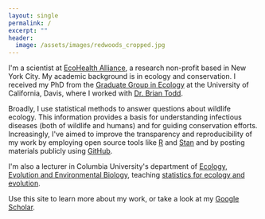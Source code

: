 ```yaml
---
layout: single
permalink: /
excerpt: ""
header:
  image: /assets/images/redwoods_cropped.jpg
---
```


I'm a scientist at [EcoHealth Alliance](https://www.ecohealthalliance.org/), a research non-profit based in New York City. My academic background is in ecology and conservation. I received my PhD from the [Graduate Group in Ecology](http://ecology.ucdavis.edu/) at the University of California, Davis, where I worked with [Dr. Brian Todd](http://toddlab.ucdavis.edu/).

Broadly, I use statistical methods to answer questions about wildlife ecology. This information provides a basis for understanding infectious diseases (both of wildlife and humans) and for guiding conservation efforts. Increasingly, I've aimed to improve the transparency and reproducibility of my work by employing open source tools like [R](https://www.r-project.org/about.html) and [Stan](http://mc-stan.org/) and by posting materials publicly using [GitHub](https://github.com/eveskew). 

I'm also a lecturer in Columbia University's department of [Ecology, Evolution and Environmental Biology](http://e3b.columbia.edu/), teaching [statistics for ecology and evolution](https://github.com/eveskew/stats_eco_evo_spring2019).

Use this site to learn more about my work, or take a look at my [Google Scholar](https://scholar.google.com/citations?user=Y2tSgJwAAAAJ&hl=en).
